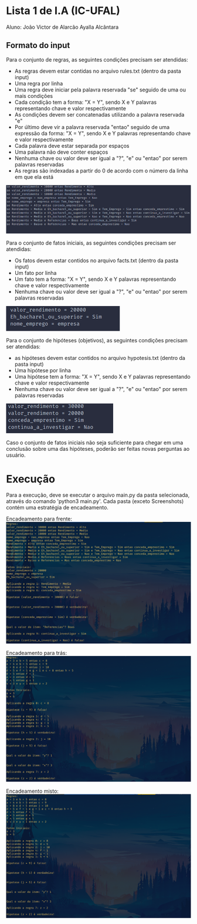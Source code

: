 # Lista 1 de I.A (IC-UFAL)

Aluno: João Victor de Alarcão Ayalla Alcântara

## Formato do input

Para o conjunto de regras, as seguintes condições precisam ser atendidas:

- As regras devem estar contidas no arquivo rules.txt (dentro da pasta input)
- Uma regra por linha
- Uma regra deve iniciar pela palavra reservada "se" seguido de uma ou mais condições
- Cada condição tem a forma: "X = Y", sendo X e Y palavras representando chave e valor respectivamente
- As condições devem ser concatenadas utilizando a palavra reservada "e"
- Por último deve vir a palavra reservada "entao" seguido de uma expressão da forma: "X = Y", sendo X e Y palavras representando chave e valor respectivamente
- Cada palavra deve estar separada por espaços
- Uma palavra não deve conter espaços
- Nenhuma chave ou valor deve ser igual a "?", "e" ou "entao" por serem palavras reservadas
- As regras são indexadas a partir do 0 de acordo com o número da linha em que ela está

![Exemplo regras](Screenshots/rules.png)

Para o conjunto de fatos iniciais, as seguintes condições precisam ser atendidas:

- Os fatos devem estar contidos no arquivo facts.txt (dentro da pasta input)
- Um fato por linha
- Um fato tem a forma: "X = Y", sendo X e Y palavras representando chave e valor respectivamente
- Nenhuma chave ou valor deve ser igual a "?", "e" ou "entao" por serem palavras reservadas

![Exemplo fatos](Screenshots/facts.png)

Para o conjunto de hipóteses (objetivos), as seguintes condições precisam ser atendidas:

- as hipóteses devem estar contidos no arquivo hypotesis.txt (dentro da pasta input)
- Uma hipótese por linha
- Uma hipótese tem a forma: "X = Y", sendo X e Y palavras representando chave e valor respectivamente
- Nenhuma chave ou valor deve ser igual a "?", "e" ou "entao" por serem palavras reservadas

![Exemplo hipóteses](Screenshots/hypothesis.png)

Caso o conjunto de fatos iniciais não seja suficiente para chegar em uma conclusão sobre uma das hipóteses, poderão ser feitas novas perguntas ao usuário.

# Execução

Para a execução, deve se executar o arquivo main.py da pasta selecionada, através do comando 'python3 main.py'. Cada pasta (exceto Screenshots) contém uma estratégia de encadeamento.

Encadeamento para frente:
![Exemplo encadeamento para frente](Screenshots/forward.png)

Encadeamento para trás:
![Exemplo encadeamento para trás](Screenshots/backward.png)

Encadeamento misto:
![Exemplo encadeamento misto](Screenshots/hybrid.png)
